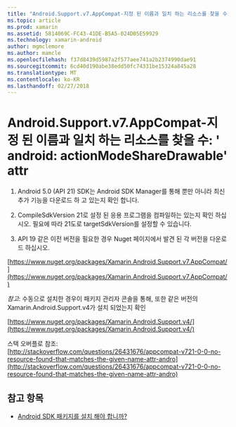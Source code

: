 ```yaml
---
title: "Android.Support.v7.AppCompat-지정 된 이름과 일치 하는 리소스를 찾을 수: ' android: actionModeShareDrawable' attr"
ms.topic: article
ms.prod: xamarin
ms.assetid: 5814069C-FC43-41DE-B5A5-024D05E59929
ms.technology: xamarin-android
author: mgmclemore
ms.author: mamcle
ms.openlocfilehash: f37d8439d5987a2f577aee741a2b2374990dae91
ms.sourcegitcommit: 6cd40d190abe38edd50fc74331be15324a845a28
ms.translationtype: MT
ms.contentlocale: ko-KR
ms.lasthandoff: 02/27/2018
---
```

# <a name="androidsupportv7appcompat---no-resource-found-that-matches-the-given-name-attr-androidactionmodesharedrawable"></a>Android.Support.v7.AppCompat-지정 된 이름과 일치 하는 리소스를 찾을 수: ' android: actionModeShareDrawable' attr

1. Android 5.0 (API 21) SDK는 Android SDK Manager를 통해 뿐만 아니라 최신 추가 기능을 다운로드 하 고 있는지 확인 합니다.

2. CompileSdkVersion 21로 설정 된 응용 프로그램을 컴파일하는 있는지 확인 하십시오. 필요에 따라 21도로 targetSdkVersion를 설정할 수 있습니다.

3. API 19 같은 이전 버전을 필요한 경우 Nuget 페이지에서 발견 된 각 버전을 다운로드 하십시오.

[https://www.nuget.org/packages/Xamarin.Android.Support.v7.AppCompat/](https://www.nuget.org/packages/Xamarin.Android.Support.v7.AppCompat/)

*참고*: 수동으로 설치한 경우이 패키지 관리자 콘솔을 통해, 또한 같은 버전의 Xamarin.Android.Support.v4가 설치 되었는지 확인

[https://www.nuget.org/packages/Xamarin.Android.Support.v4/](https://www.nuget.org/packages/Xamarin.Android.Support.v4/)

스택 오버플로 참조: [http://stackoverflow.com/questions/26431676/appcompat-v721-0-0-no-resource-found-that-matches-the-given-name-attr-andro](http://stackoverflow.com/questions/26431676/appcompat-v721-0-0-no-resource-found-that-matches-the-given-name-attr-andro)

## <a name="see-also"></a>참고 항목

- [Android SDK 패키지를 설치 해야 합니까?](~/android/troubleshooting/questions/install-android-sdk-packages.md)

